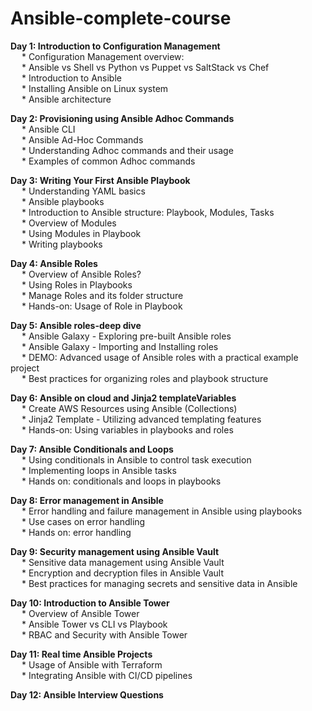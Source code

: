 # Ansible-complete-course

**Day 1: Introduction to Configuration Management**<br />
  &emsp; * Configuration Management overview: <br />
  &emsp; * Ansible vs Shell vs Python vs Puppet vs SaltStack vs Chef <br />
  &emsp; * Introduction to Ansible<br />
  &emsp; * Installing Ansible on Linux system<br />
  &emsp; * Ansible architecture<br />

**Day 2: Provisioning using Ansible Adhoc Commands**<br />
&emsp; * Ansible CLI<br />
&emsp; * Ansible Ad-Hoc Commands<br />
&emsp; * Understanding Adhoc commands and their usage<br />
&emsp; * Examples of common Adhoc commands<br />

**Day 3: Writing Your First Ansible Playbook**<br />
&emsp; * Understanding YAML basics<br />
&emsp; * Ansible playbooks <br />
&emsp; * Introduction to Ansible structure: Playbook, Modules, Tasks<br />
&emsp; * Overview of Modules<br />
&emsp; * Using Modules in Playbook<br />
&emsp; * Writing playbooks<br />

**Day 4: Ansible Roles**<br />
&emsp; * Overview of Ansible Roles?<br />
&emsp; * Using Roles in Playbooks<br />
&emsp; * Manage Roles and its folder structure<br />
&emsp; * Hands-on: Usage of Role in Playbook<br />

**Day 5: Ansible roles-deep dive**<br />
&emsp; * Ansible Galaxy - Exploring pre-built Ansible roles<br />
&emsp; * Ansible Galaxy - Importing and Installing roles<br />
&emsp; * DEMO: Advanced usage of Ansible roles with a practical example project<br />
&emsp; * Best practices for organizing roles and playbook structure<br />

**Day 6: Ansible on cloud and Jinja2 templateVariables**<br />
&emsp; * Create AWS Resources using Ansible (Collections)<br />
&emsp; * Jinja2 Template - Utilizing advanced templating features<br />
&emsp; * Hands-on: Using variables in playbooks and roles<br />

**Day 7: Ansible Conditionals and Loops**<br />
&emsp; * Using conditionals in Ansible to control task execution<br />
&emsp; * Implementing loops in Ansible tasks<br />
&emsp; * Hands on: conditionals and loops in playbooks<br />

**Day 8: Error management in Ansible**<br />
&emsp; * Error handling and failure management in Ansible using playbooks<br />
&emsp; * Use cases on error handling<br />
&emsp; * Hands on: error handling <br />

**Day 9: Security management using Ansible Vault**<br />
&emsp; * Sensitive data management using Ansible Vault<br />
&emsp; * Encryption and decryption files in Ansible Vault<br />
&emsp; * Best practices for managing secrets and sensitive data in Ansible<br />

**Day 10: Introduction to Ansible Tower**<br />
&emsp; * Overview of Ansible Tower<br />
&emsp; * Ansible Tower vs CLI vs Playbook<br />
&emsp; * RBAC and Security with Ansible Tower<br />

**Day 11: Real time Ansible Projects**<br />
&emsp; * Usage of Ansible with Terraform<br />
&emsp; * Integrating Ansible with CI/CD pipelines<br />

**Day 12: Ansible Interview Questions**<br />


